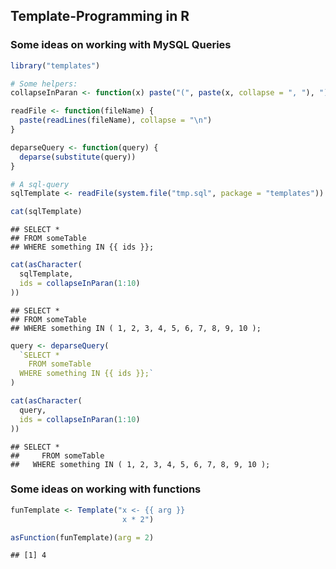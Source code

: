 ## Template-Programming in R




### Some ideas on working with MySQL Queries


```r
library("templates")

# Some helpers:
collapseInParan <- function(x) paste("(", paste(x, collapse = ", "), ")")

readFile <- function(fileName) {
  paste(readLines(fileName), collapse = "\n")
}

deparseQuery <- function(query) {
  deparse(substitute(query))
}

# A sql-query
sqlTemplate <- readFile(system.file("tmp.sql", package = "templates"))

cat(sqlTemplate)
```

```
## SELECT *
## FROM someTable
## WHERE something IN {{ ids }};
```

```r
cat(asCharacter(
  sqlTemplate,
  ids = collapseInParan(1:10)
))
```

```
## SELECT *
## FROM someTable
## WHERE something IN ( 1, 2, 3, 4, 5, 6, 7, 8, 9, 10 );
```

```r
query <- deparseQuery(
  `SELECT *
    FROM someTable
  WHERE something IN {{ ids }};`
)

cat(asCharacter(
  query,
  ids = collapseInParan(1:10)
))
```

```
## SELECT *
##     FROM someTable
##   WHERE something IN ( 1, 2, 3, 4, 5, 6, 7, 8, 9, 10 );
```


### Some ideas on working with functions


```r
funTemplate <- Template("x <- {{ arg }}
                         x * 2")

asFunction(funTemplate)(arg = 2)
```

```
## [1] 4
```

